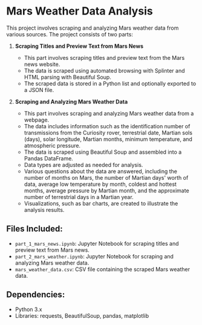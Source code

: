 # Mars Weather Data Analysis

This project involves scraping and analyzing Mars weather data from various sources. The project consists of two parts:

1. **Scraping Titles and Preview Text from Mars News**
   - This part involves scraping titles and preview text from the Mars news website.
   - The data is scraped using automated browsing with Splinter and HTML parsing with Beautiful Soup.
   - The scraped data is stored in a Python list and optionally exported to a JSON file.

2. **Scraping and Analyzing Mars Weather Data**
   - This part involves scraping and analyzing Mars weather data from a webpage.
   - The data includes information such as the identification number of transmissions from the Curiosity rover, terrestrial date, Martian sols (days), solar longitude, Martian months, minimum temperature, and atmospheric pressure.
   - The data is scraped using Beautiful Soup and assembled into a Pandas DataFrame.
   - Data types are adjusted as needed for analysis.
   - Various questions about the data are answered, including the number of months on Mars, the number of Martian days' worth of data, average low temperature by month, coldest and hottest months, average pressure by Martian month, and the approximate number of terrestrial days in a Martian year.
   - Visualizations, such as bar charts, are created to illustrate the analysis results.

## Files Included:
- `part_1_mars_news.ipynb`: Jupyter Notebook for scraping titles and preview text from Mars news.
- `part_2_mars_weather.ipynb`: Jupyter Notebook for scraping and analyzing Mars weather data.
- `mars_weather_data.csv`: CSV file containing the scraped Mars weather data.

## Dependencies:
- Python 3.x
- Libraries: requests, BeautifulSoup, pandas, matplotlib

